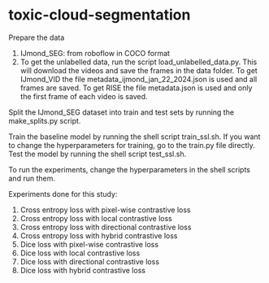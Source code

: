# toxic-cloud-segmentation

Prepare the data
1. IJmond_SEG: from roboflow in COCO format
2. To get the unlabelled data, run the script load_unlabelled_data.py. This will download the videos and save the 
frames in the data folder. To get IJmond_VID the file metadata_ijmond_jan_22_2024.json is used and all frames are saved. 
To get RISE the file metadata.json is used and only the first frame of each video is saved.

Split the IJmond_SEG dataset into train and test sets by running the make_splits.py script.

Train the baseline model by running the shell script train_ssl.sh. If you want to change the hyperparameters for 
training, go to the train.py file directly. Test the model by running the shell script test_ssl.sh.

To run the experiments, change the hyperparameters in the shell scripts and run them. 

Experiments done for this study:
1. Cross entropy loss with pixel-wise contrastive loss
2. Cross entropy loss with local contrastive loss
3. Cross entropy loss with directional contrastive loss
4. Cross entropy loss with hybrid contrastive loss
5. Dice loss with pixel-wise contrastive loss
6. Dice loss with local contrastive loss
7. Dice loss with directional contrastive loss
8. Dice loss with hybrid contrastive loss